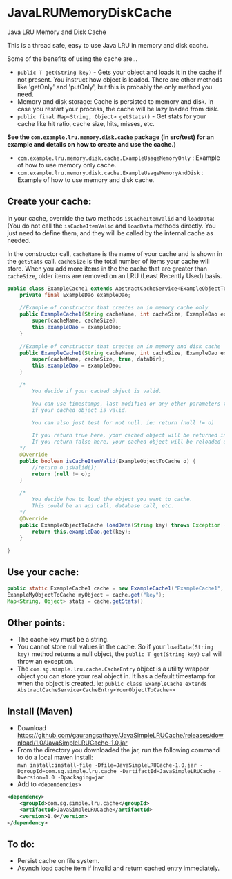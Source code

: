 # JavaLRUMemoryDiskCache

Java LRU Memory and Disk Cache

This is a thread safe, easy to use Java LRU in memory and disk cache.  

Some of the benefits of using the cache are...  
* `public T get(String key)` - Gets your object and loads it in the cache if not present. You instruct how object is loaded.  There are other methods like 'getOnly' and 'putOnly', but this is probably the only method you need.   
* Memory and disk storage: Cache is persisted to memory and disk. In case you restart your process, the cache will be lazy loaded from disk.
* `public final Map<String, Object> getStats()` - Get stats for your cache like hit ratio, cache size, hits, misses, etc.

**See the `com.example.lru.memory.disk.cache` package (in src/test) for an example and details on how to create and use the cache.)**  
* `com.example.lru.memory.disk.cache.ExampleUsageMemoryOnly` : Example of how to use memory only cache.
* `com.example.lru.memory.disk.cache.ExampleUsageMemoryAndDisk` : Example of how to use memory and disk cache.

## Create your cache:  

In your cache, override the two methods `isCacheItemValid` and `loadData`: (You do not call the `isCacheItemValid` and `loadData` methods directly.  You just need to define them, and they will be called by the internal cache as needed.  

In the constructor call, `cacheName` is the name of your cache and is shown in the `getStats` call.  `cacheSize` is the total number of items your cache will store.  When you add more items in the the cache that are greater than `cacheSize`, older items are removed on an LRU (Least Recently Used) basis.  
```java
public class ExampleCache1 extends AbstractCacheService<ExampleObjectToCache>{   
    private final ExampleDao exampleDao;
    
    //Example of constructor that creates an in memory cache only
    public ExampleCache1(String cacheName, int cacheSize, ExampleDao exampleDao) throws Exception{
        super(cacheName, cacheSize);
        this.exampleDao = exampleDao;
    }
    
    //Example of constructor that creates an in memory and disk cache
    public ExampleCache1(String cacheName, int cacheSize, ExampleDao exampleDao, String dataDir) throws Exception {
        super(cacheName, cacheSize, true, dataDir);
        this.exampleDao = exampleDao;
    }

    /*
        You decide if your cached object is valid.

        You can use timestamps, last modified or any other parameters to determine
        if your cached object is valid.
    
        You can also just test for not null. ie: return (null != o)

        If you return true here, your cached object will be returned in the 'get' call.
        If you return false here, your cached object will be reloaded using your 'loadData' method.
    */
    @Override
    public boolean isCacheItemValid(ExampleObjectToCache o) {
        //return o.isValid();        
        return (null != o);
    }

    /*
        You decide how to load the object you want to cache.
        This could be an api call, database call, etc.
    */
    @Override
    public ExampleObjectToCache loadData(String key) throws Exception {
        return this.exampleDao.get(key);
    }
    
}
```

## Use your cache:  
```java
public static ExampleCache1 cache = new ExampleCache1("ExampleCache1", 10000);
ExampleMyObjectToCache myObject = cache.get("key");
Map<String, Object> stats = cache.getStats()
```

## Other points:  
* The cache key must be a string. 
* You cannot store null values in the cache. So if your `loadData(String key)` method returns a null object, the `public T get(String key)` call will throw an exception.  
* The `com.sg.simple.lru.cache.CacheEntry` object is a utility wrapper object you can store your real object in.  It has a default timestamp for when the object is created.  ie: `public class ExampleCache extends AbstractCacheService<CacheEntry<YourObjectToCache>>`

## Install (Maven)
* Download https://github.com/gaurangsathaye/JavaSimpleLRUCache/releases/download/1.0/JavaSimpleLRUCache-1.0.jar
* From the directory you downloaded the jar, run the following command to do a local maven install:  
  `mvn install:install-file -Dfile=JavaSimpleLRUCache-1.0.jar -DgroupId=com.sg.simple.lru.cache -DartifactId=JavaSimpleLRUCache -Dversion=1.0 -Dpackaging=jar`
* Add to `<dependencies>`  
```xml
<dependency>
    <groupId>com.sg.simple.lru.cache</groupId>
    <artifactId>JavaSimpleLRUCache</artifactId>
    <version>1.0</version>
</dependency>
```

## To do:
* Persist cache on file system.
* Asynch load cache item if invalid and return cached entry immediately.
